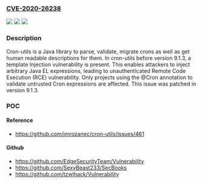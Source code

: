 ### [CVE-2020-26238](https://cve.mitre.org/cgi-bin/cvename.cgi?name=CVE-2020-26238)
![](https://img.shields.io/static/v1?label=Product&message=cron-utils&color=blue)
![](https://img.shields.io/static/v1?label=Version&message=n%2Fa&color=blue)
![](https://img.shields.io/static/v1?label=Vulnerability&message=CWE-74%20Improper%20Neutralization%20of%20Special%20Elements%20in%20Output%20Used%20by%20a%20Downstream%20Component%20('Injection')&color=brighgreen)

### Description

Cron-utils is a Java library to parse, validate, migrate crons as well as get human readable descriptions for them. In cron-utils before version 9.1.3, a template Injection vulnerability is present. This enables attackers to inject arbitrary Java EL expressions, leading to unauthenticated Remote Code Execution (RCE) vulnerability. Only projects using the @Cron annotation to validate untrusted Cron expressions are affected. This issue was patched in version 9.1.3.

### POC

#### Reference
- https://github.com/jmrozanec/cron-utils/issues/461

#### Github
- https://github.com/EdgeSecurityTeam/Vulnerability
- https://github.com/SexyBeast233/SecBooks
- https://github.com/tzwlhack/Vulnerability

